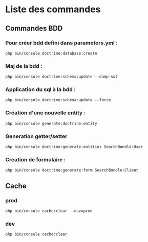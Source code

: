 # Liste des commandes

## Commandes BDD

### Pour créer bdd defini dans parameters.yml :

    php bin/console doctrine:database:create 

### Maj de la bdd :

    php bin/console doctrine:schema:update --dump-sql 

### Application du sql à la bdd :

    php bin/console doctrine:schema:update --force 

### Création d'une nouvelle entity :

	php bin/console generate:doctrine:entity

### Generation getter/setter

    php bin/console doctrine:generate:entities SearchBundle:User

### Creation de formulaire :

    php bin/console doctrine:generate:form SearchBundle:Client

## Cache

### prod

    php bin/console cache:clear --env=prod

### dev

    php bin/console cache:clear
